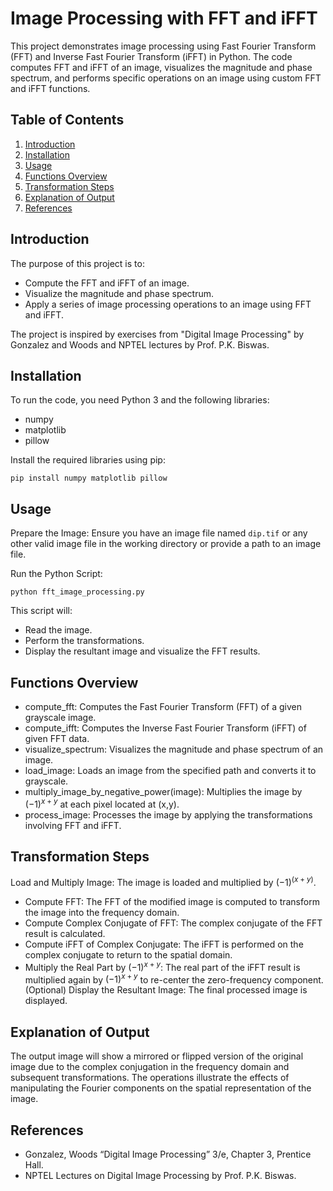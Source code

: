 # Image Processing with FFT and iFFT

This project demonstrates image processing using Fast Fourier Transform (FFT) and Inverse Fast Fourier Transform (iFFT) in Python. The code computes FFT and iFFT of an image, visualizes the magnitude and phase spectrum, and performs specific operations on an image using custom FFT and iFFT functions.

## Table of Contents
1. [Introduction](#introduction)
2. [Installation](#installation)
3. [Usage](#usage)
4. [Functions Overview](#functions-overview)
5. [Transformation Steps](#transformation-steps)
6. [Explanation of Output](#explanation-of-output)
7. [References](#references)

## Introduction

The purpose of this project is to:
- Compute the FFT and iFFT of an image.
- Visualize the magnitude and phase spectrum.
- Apply a series of image processing operations to an image using FFT and iFFT.

The project is inspired by exercises from "Digital Image Processing" by Gonzalez and Woods and NPTEL lectures by Prof. P.K. Biswas.

## Installation

To run the code, you need Python 3 and the following libraries:
- numpy
- matplotlib
- pillow

Install the required libraries using pip:

```
pip install numpy matplotlib pillow
```
## Usage
Prepare the Image: Ensure you have an image file named `dip.tif` or any other valid image file in the working directory or provide a path to an image file.

Run the Python Script:
```
python fft_image_processing.py
```
This script will:

- Read the image.
- Perform the transformations.
- Display the resultant image and visualize the FFT results.

## Functions Overview
- compute_fft:
Computes the Fast Fourier Transform (FFT) of a given grayscale image.<br/>
- compute_ifft:
Computes the Inverse Fast Fourier Transform (iFFT) of given FFT data.<br/>
- visualize_spectrum:
Visualizes the magnitude and phase spectrum of an image.<br/>
- load_image:
Loads an image from the specified path and converts it to grayscale.<br/>
- multiply_image_by_negative_power(image):
Multiplies the image by $(-1)^{x+y}$ at each pixel located at (x,y).<br/>
- process_image:
Processes the image by applying the transformations involving FFT and iFFT.

## Transformation Steps
Load and Multiply Image: The image is loaded and multiplied by $(-1)^(x+y)$.
- Compute FFT: The FFT of the modified image is computed to transform the image into the frequency domain.
- Compute Complex Conjugate of FFT: The complex conjugate of the FFT result is calculated.
- Compute iFFT of Complex Conjugate: The iFFT is performed on the complex conjugate to return to the spatial domain.
- Multiply the Real Part by $(-1)^{x+y}$: The real part of the iFFT result is multiplied again by $(-1)^{x+y}$ to re-center the zero-frequency component.
(Optional) Display the Resultant Image: The final processed image is displayed.

## Explanation of Output
The output image will show a mirrored or flipped version of the original image due to the complex conjugation in the frequency domain and subsequent transformations. The operations illustrate the effects of manipulating the Fourier components on the spatial representation of the image.

## References
- Gonzalez, Woods “Digital Image Processing” 3/e, Chapter 3, Prentice Hall.
- NPTEL Lectures on Digital Image Processing by Prof. P.K. Biswas.
